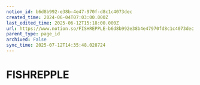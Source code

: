 ```yaml
---
notion_id: b6d8b992-e38b-4e47-970f-d8c1c4073dec
created_time: 2024-06-04T07:03:00.000Z
last_edited_time: 2025-06-12T15:18:00.000Z
url: https://www.notion.so/FISHREPPLE-b6d8b992e38b4e47970fd8c1c4073dec
parent_type: page_id
archived: False
sync_time: 2025-07-12T14:35:48.028724
---
```


# FISHREPPLE

